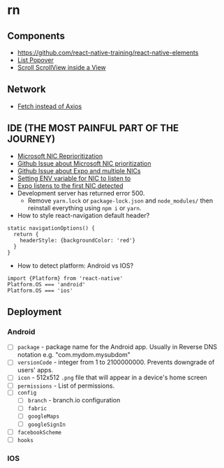 # rn

## Components
* https://github.com/react-native-training/react-native-elements
* [List Popover](https://github.com/bulenttastan/react-native-list-popover)
* [Scroll ScrollView inside a View](https://stackoverflow.com/a/38137781/6630464)

## Network
* [Fetch instead of Axios](https://www.udemy.com/the-complete-react-native-and-redux-course/learn/v4/questions/1924782)

## IDE (THE MOST PAINFUL PART OF THE JOURNEY)
* [Microsoft NIC Reprioritization](https://answers.microsoft.com/en-us/windows/forum/windows_10-networking/adapter-priority-setting-unavailable-in-windows-10/d2b63caa-e77c-4b46-88b5-eeeaee00c306?auth=1)
* [Github Issue about Microsoft NIC prioritization](https://github.com/react-community/create-react-native-app/issues/60#issuecomment-287081523)
* [Github Issue about Expo and multiple NICs](https://github.com/react-community/create-react-native-app/issues/81)
* [Setting ENV variable for NIC to listen to](https://github.com/react-community/create-react-native-app/blob/d01ddabb634532200629c6d17f920eb856fa6416/react-native-scripts/template/README.md#configuring-packager-ip-address)
* [Expo listens to the first NIC detected](https://github.com/react-community/create-react-native-app/issues/264#issuecomment-309525762)
* Development server has returned error 500.
    * Remove `yarn.lock` or `package-lock.json` and `node_modules/` then reinstall everything using `npm i` or `yarn`.
* How to style react-navigation default header?
```
static navigationOptions() {
  return {
    headerStyle: {backgroundColor: 'red'}
  }
}
```
* How to detect platform: Android vs IOS?
```
import {Platform} from 'react-native'
Platform.OS === 'android'
Platform.OS === 'ios'
```
## Deployment
### Android
- [ ] `package` - package name for the Android app. Usually in Reverse DNS notation e.g. "com.mydom.mysubdom"
- [ ] `versionCode` - integer from 1 to 2100000000. Prevents downgrade of users' apps.
- [ ] `icon` - 512x512 `.png` file that will appear in a device's home screen
- [ ] `permissions` - List of permissions.
- [ ] `config`
    - [ ] `branch` - branch.io configuration
    - [ ] `fabric`
    - [ ] `googleMaps`
    - [ ] `googleSignIn`
- [ ] `facebookScheme`
- [ ] `hooks`
### IOS
